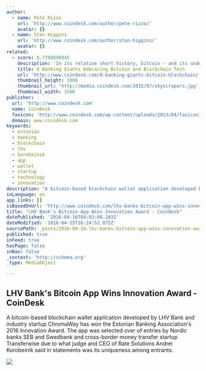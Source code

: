 ```yaml
---
author:
  - name: Pete Rizzo
    url: 'http://www.coindesk.com/author/pete-rizzo/'
    avatar: {}
  - name: Stan Higgins
    url: 'http://www.coindesk.com/author/stan-higgins/'
    avatar: {}
related:
  - score: 0.7788898945
    description: 'In its relative short history, bitcoin - and its underlying technology the blockchain - have captivated thinkers around the world, but not everyone was quick to see the potential. Due in part to its initial billing as a threat to the traditional financial ecosystem, these institutions have perhaps understandably responded with sharp critiques and deep skepticism for the technology.'
    title: 8 Banking Giants Embracing Bitcoin and Blockchain Tech
    url: 'http://www.coindesk.com/8-banking-giants-bitcoin-blockchain/'
    thumbnail_height: 1000
    thumbnail_url: 'http://media.coindesk.com/2015/07/skyscrapers.jpg'
    thumbnail_width: 1500
publisher:
  url: 'http://www.coindesk.com'
  name: CoinDesk
  favicon: 'http://www.coindesk.com/wp-content/uploads/2013/04/favicon1.ico?cf8224'
  domain: www.coindesk.com
keywords:
  - estonian
  - banking
  - blockchain
  - lhv
  - korobeinik
  - app
  - wallet
  - startup
  - technology
  - innovation
description: "A bitcoin-based blockchain wallet application developed by LHV Bank and industry startup ChromaWay has won the Estonian Banking Association's 2016 Innovation Award. The app was selected over of entries by Nordic banks SEB and Swedbank and cross-border money transfer startup Transferwise due to what judge and CEO of Rate Solutions Andrei Korobeinik said in statements was its uniqueness among entrants."
inLanguage: en
app_links: []
isBasedOnUrl: 'http://www.coindesk.com/lhv-banks-bitcoin-app-wins-innovation-award/'
title: "LHV Bank's Bitcoin App Wins Innovation Award - CoinDesk"
datePublished: '2016-04-16T04:03:08.203Z'
dateModified: '2016-04-15T16:24:52.075Z'
sourcePath: _posts/2016-04-16-lhv-banks-bitcoin-app-wins-innovation-award-coindesk.md
published: true
inFeed: true
hasPage: false
inNav: false
_context: 'http://schema.org'
_type: MediaObject

---
```

<article style=""><h1>LHV Bank's Bitcoin App Wins Innovation Award - CoinDesk</h1><p>A bitcoin-based blockchain wallet application developed by LHV Bank and industry startup ChromaWay has won the Estonian Banking Association's 2016 Innovation Award. The app was selected over of entries by Nordic banks SEB and Swedbank and cross-border money transfer startup Transferwise due to what judge and CEO of Rate Solutions Andrei Korobeinik said in statements was its uniqueness among entrants.</p><img src="http://media.coindesk.com/2016/04/eesti-pank-e1460724139245.jpg" /></article>